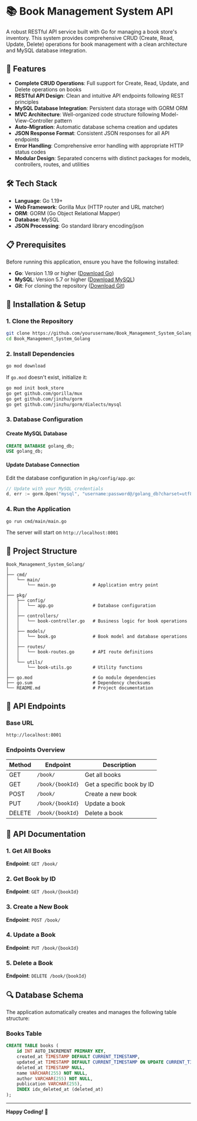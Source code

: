 # 📚 Book Management System API

A robust RESTful API service built with Go for managing a book store's inventory. This system provides comprehensive CRUD (Create, Read, Update, Delete) operations for book management with a clean architecture and MySQL database integration.

## 🌟 Features

- **Complete CRUD Operations**: Full support for Create, Read, Update, and Delete operations on books
- **RESTful API Design**: Clean and intuitive API endpoints following REST principles
- **MySQL Database Integration**: Persistent data storage with GORM ORM
- **MVC Architecture**: Well-organized code structure following Model-View-Controller pattern
- **Auto-Migration**: Automatic database schema creation and updates
- **JSON Response Format**: Consistent JSON responses for all API endpoints
- **Error Handling**: Comprehensive error handling with appropriate HTTP status codes
- **Modular Design**: Separated concerns with distinct packages for models, controllers, routes, and utilities

## 🛠 Tech Stack

- **Language**: Go 1.19+
- **Web Framework**: Gorilla Mux (HTTP router and URL matcher)
- **ORM**: GORM (Go Object Relational Mapper)
- **Database**: MySQL
- **JSON Processing**: Go standard library encoding/json

## 📋 Prerequisites

Before running this application, ensure you have the following installed:

- **Go**: Version 1.19 or higher ([Download Go](https://golang.org/dl/))
- **MySQL**: Version 5.7 or higher ([Download MySQL](https://dev.mysql.com/downloads/))
- **Git**: For cloning the repository ([Download Git](https://git-scm.com/downloads))

## 🚀 Installation & Setup

### 1. Clone the Repository

```bash
git clone https://github.com/yourusername/Book_Management_System_Golang.git
cd Book_Management_System_Golang
```

### 2. Install Dependencies

```bash
go mod download
```

If `go.mod` doesn't exist, initialize it:

```bash
go mod init book_store
go get github.com/gorilla/mux
go get github.com/jinzhu/gorm
go get github.com/jinzhu/gorm/dialects/mysql
```

### 3. Database Configuration

#### Create MySQL Database

```sql
CREATE DATABASE golang_db;
USE golang_db;
```

#### Update Database Connection

Edit the database configuration in `pkg/config/app.go`:

```go
// Update with your MySQL credentials
d, err := gorm.Open("mysql", "username:password@/golang_db?charset=utf8&parseTime=True&loc=Local")
```

### 4. Run the Application

```bash
go run cmd/main/main.go
```

The server will start on `http://localhost:8001`

## 📂 Project Structure

```
Book_Management_System_Golang/
│
├── cmd/
│   └── main/
│       └── main.go              # Application entry point
│
├── pkg/
│   ├── config/
│   │   └── app.go               # Database configuration
│   │
│   ├── controllers/
│   │   └── book-controller.go   # Business logic for book operations
│   │
│   ├── models/
│   │   └── book.go              # Book model and database operations
│   │
│   ├── routes/
│   │   └── book-routes.go       # API route definitions
│   │
│   └── utils/
│       └── book-utils.go        # Utility functions
│
├── go.mod                       # Go module dependencies
├── go.sum                       # Dependency checksums
└── README.md                    # Project documentation
```

## 🔗 API Endpoints

### Base URL
```
http://localhost:8001
```

### Endpoints Overview

| Method | Endpoint | Description |
|--------|----------|-------------|
| GET | `/book/` | Get all books |
| GET | `/book/{bookId}` | Get a specific book by ID |
| POST | `/book/` | Create a new book |
| PUT | `/book/{bookId}` | Update a book |
| DELETE | `/book/{bookId}` | Delete a book |

## 📝 API Documentation

### 1. Get All Books
**Endpoint**: `GET /book/`

### 2. Get Book by ID
**Endpoint**: `GET /book/{bookId}`

### 3. Create a New Book
**Endpoint**: `POST /book/`

### 4. Update a Book
**Endpoint**: `PUT /book/{bookId}`

### 5. Delete a Book
**Endpoint**: `DELETE /book/{bookId}`

## 🔍 Database Schema

The application automatically creates and manages the following table structure:

### Books Table
```sql
CREATE TABLE books (
    id INT AUTO_INCREMENT PRIMARY KEY,
    created_at TIMESTAMP DEFAULT CURRENT_TIMESTAMP,
    updated_at TIMESTAMP DEFAULT CURRENT_TIMESTAMP ON UPDATE CURRENT_TIMESTAMP,
    deleted_at TIMESTAMP NULL,
    name VARCHAR(255) NOT NULL,
    author VARCHAR(255) NOT NULL,
    publication VARCHAR(255),
    INDEX idx_deleted_at (deleted_at)
);
```

---
**Happy Coding! 🚀**
